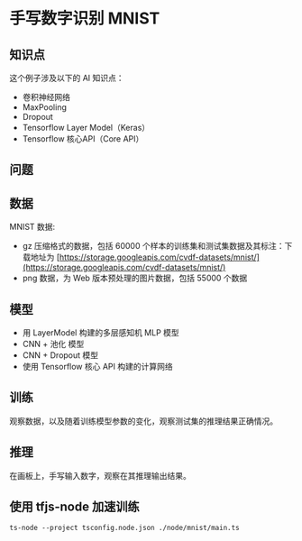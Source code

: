 # 手写数字识别 MNIST

## 知识点

这个例子涉及以下的 AI 知识点：

* 卷积神经网络
* MaxPooling
* Dropout
* Tensorflow Layer Model（Keras）
* Tensorflow 核心API（Core API）

## 问题



## 数据

MNIST 数据:

* gz 压缩格式的数据，包括 60000 个样本的训练集和测试集数据及其标注：下载地址为 [https://storage.googleapis.com/cvdf-datasets/mnist/](https://storage.googleapis.com/cvdf-datasets/mnist/)
* png 数据，为 Web 版本预处理的图片数据，包括 55000 个数据

## 模型

* 用 LayerModel 构建的多层感知机 MLP 模型
* CNN + 池化 模型
* CNN + Dropout 模型
* 使用 Tensorflow 核心 API 构建的计算网络

## 训练

观察数据，以及随着训练模型参数的变化，观察测试集的推理结果正确情况。

## 推理

在画板上，手写输入数字，观察在其推理输出结果。

## 使用 tfjs-node 加速训练

    ts-node --project tsconfig.node.json ./node/mnist/main.ts
